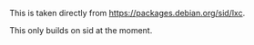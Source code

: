This is taken directly from https://packages.debian.org/sid/lxc.

This only builds on sid at the moment.
